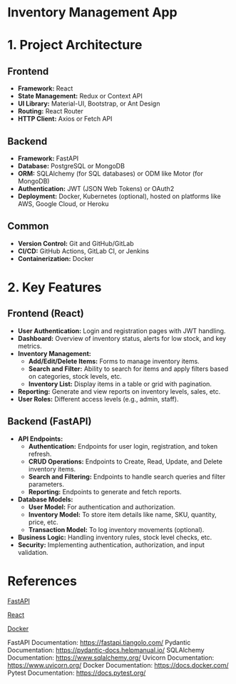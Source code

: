 # Inventory Management App

# 1. Project Architecture

## Frontend

- **Framework:** React
- **State Management:** Redux or Context API
- **UI Library:** Material-UI, Bootstrap, or Ant Design
- **Routing:** React Router
- **HTTP Client:** Axios or Fetch API

## Backend

- **Framework:** FastAPI
- **Database:** PostgreSQL or MongoDB
- **ORM:** SQLAlchemy (for SQL databases) or ODM like Motor (for MongoDB)
- **Authentication:** JWT (JSON Web Tokens) or OAuth2
- **Deployment:** Docker, Kubernetes (optional), hosted on platforms like AWS, Google Cloud, or Heroku

## Common

- **Version Control:** Git and GitHub/GitLab
- **CI/CD:** GitHub Actions, GitLab CI, or Jenkins
- **Containerization:** Docker

# 2. Key Features

## Frontend (React)

- **User Authentication:** Login and registration pages with JWT handling.
- **Dashboard:** Overview of inventory status, alerts for low stock, and key metrics.
- **Inventory Management:**
  - **Add/Edit/Delete Items:** Forms to manage inventory items.
  - **Search and Filter:** Ability to search for items and apply filters based on categories, stock levels, etc.
  - **Inventory List:** Display items in a table or grid with pagination.
- **Reporting:** Generate and view reports on inventory levels, sales, etc.
- **User Roles:** Different access levels (e.g., admin, staff).

## Backend (FastAPI)

- **API Endpoints:**
  - **Authentication:** Endpoints for user login, registration, and token refresh.
  - **CRUD Operations:** Endpoints to Create, Read, Update, and Delete inventory items.
  - **Search and Filtering:** Endpoints to handle search queries and filter parameters.
  - **Reporting:** Endpoints to generate and fetch reports.
- **Database Models:**
  - **User Model:** For authentication and authorization.
  - **Inventory Model:** To store item details like name, SKU, quantity, price, etc.
  - **Transaction Model:** To log inventory movements (optional).
- **Business Logic:** Handling inventory rules, stock level checks, etc.
- **Security:** Implementing authentication, authorization, and input validation.


# References
[FastAPI](https://fastapi.tiangolo.com/learn/)

[React](https://react.dev/reference/react)

[Docker](https://docs.docker.com/)


FastAPI Documentation: https://fastapi.tiangolo.com/
Pydantic Documentation: https://pydantic-docs.helpmanual.io/
SQLAlchemy Documentation: https://www.sqlalchemy.org/
Uvicorn Documentation: https://www.uvicorn.org/
Docker Documentation: https://docs.docker.com/
Pytest Documentation: https://docs.pytest.org/
